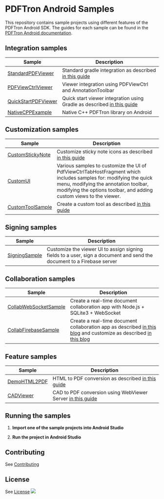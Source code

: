 # PDFTron Android Samples
This repository contains sample projects using different features of the PDFTron Android SDK. The guides for each sample can be found in the [PDFTron Android documentation](https://www.pdftron.com/documentation/android/guides).

## Integration samples
| Sample | Description |
|--|--|
|[StandardPDFViewer](./StandardPDFViewer)| Standard gradle integration as described [in this guide](https://www.pdftron.com/documentation/android/get-started/integration/gradle#integrating-standard-version)
|[PDFViewCtrlViewer](./PDFViewCtrlViewer)| Viewer integration using PDFViewCtrl and AnnotationToolbar|
|[QuickStartPDFViewer](./QuickStartPDFViewer)| Quick start viewer integration using Gradle as described [in this guide](https://www.pdftron.com/documentation/android/guides/getting-started/try-demo/)|
|[NativeCPPExample](./NativeCppExample)| Native C++ PDFTron library on Android|

## Customization samples
| Sample | Description |
|--|--|
|[CustomStickyNote](./CustomStickyNote)| Customize sticky note icons as described [in this guide](https://www.pdftron.com/documentation/android/guides/advanced/customize-color-picker#customize-the-icon-picker)
|[CustomUI](./CustomUI)| Various samples to customize the UI of PdfViewCtrlTabHostFragment which includes samples for: modifying the quick menu, modifying the annotation toolbar, modifying the options toolbar, and adding custom views to the viewer.
|[CustomToolSample](./CustomToolSample)| Create a custom tool as described [in this guide](https://www.pdftron.com/documentation/android/guides/advanced/custom-tool)

## Signing samples
| Sample | Description |
|--|--|
|[SigningSample](./SigningSample)| Customize the viewer UI to assign signing fields to a user, sign a document and send the document to a Firebase server

## Collaboration samples
| Sample | Description |
|--|--|
[CollabWebSocketSample](./CollabWebSocketSample) | Create a real-time document collaboration app with Node.js + SQLite3 + WebSocket
|[CollabFirebaseSample](./CollabFirebaseSample)| Create a real-time document collaboration app as described [in this blog](https://www.pdftron.com/blog/android/build-real-time-collab-with-firebase-1) and customize as described [in this blog](https://www.pdftron.com/blog/android/build-real-time-collab-with-firebase-2) |

## Feature samples
| Sample | Description |
|--|--|
|[DemoHTML2PDF](./DemoHTML2PDF)| HTML to PDF conversion as described [in this guide](https://www.pdftron.com/documentation/android/guides/basics/html-to-pdf)|
|[CADViewer](./CADViewer)| CAD to PDF conversion using WebViewer Server [in this guide](https://www.pdftron.com/documentation/web/guides/wv-server-usage/#getpdf)|

## Running the samples

1. **Import one of the sample projects into Android Studio**

2. **Run the project in Android Studio**

## Contributing
See [Contributing](./CONTRIBUTING.md)

## License
See [License](./LICENSE)
![](https://onepixel.pdftron.com/pdftron-android-samples)
